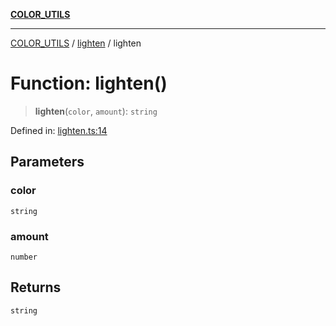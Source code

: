 [**COLOR_UTILS**](../../README.md)

***

[COLOR_UTILS](../../README.md) / [lighten](../README.md) / lighten

# Function: lighten()

> **lighten**(`color`, `amount`): `string`

Defined in: [lighten.ts:14](https://github.com/dailker/everyutil/blob/e265d7544f4e799da268d038a0a464c889a18367/src/color/lighten.ts#L14)

## Parameters

### color

`string`

### amount

`number`

## Returns

`string`
